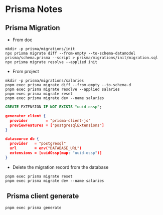 # Prisma Notes

## Prisma Migration

- From doc

```shell
mkdir -p prisma/migrations/init
npx prisma migrate diff --from-empty --to-schema-datamodel prisma/schema.prisma --script > prisma/migrations/init/migration.sql
npx prisma migrate resolve --applied init
```

- From project

```shell
mkdir -p prisma/migrations/salaries
pnpm exec prisma migrate diff --from-empty --to-schema-d
pnpm exec prisma migrate resolve --applied salaries
pnpm exec prisma migrate reset
pnpm exec prisma migrate dev --name salaries
```

```sql
CREATE EXTENSION IF NOT EXISTS "uuid-ossp";
```

```json
generator client {
  provider        = "prisma-client-js"
  previewFeatures = ["postgresqlExtensions"]
}

datasource db {
  provider   = "postgresql"
  url        = env("DATABASE_URL")
  extensions = [uuidOssp(map: "uuid-ossp")]
}
```

- Delete the migration record from the database

```shell
pnpm exec prisma migrate reset
pnpm exec prisma migrate dev --name salaries
```

##  Prisma client generate

```shell
pnpm exec prisma generate
```
